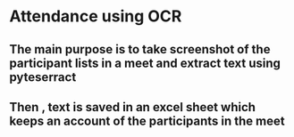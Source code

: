 # Attendance using OCR 

## The main purpose is to take screenshot of the participant lists in a meet and extract text using pyteserract 
## Then , text is saved in an excel sheet which keeps an account of the participants in the meet
